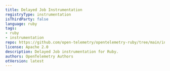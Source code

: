 ```yaml
---
title: Delayed Job Instrumentation
registryType: instrumentation
isThirdParty: false
language: ruby
tags:
- ruby
- instrumentation
repo: https://github.com/open-telemetry/opentelemetry-ruby/tree/main/instrumentation/delayed_job
license: Apache 2.0
description: Delayed Job instrumentation for Ruby.
authors: OpenTelemetry Authors
otVersion: latest
---
```

